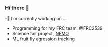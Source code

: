 ### Hi there 👋

-🔭 I’m currently working on ...
  - Programming for my FRC team, @FRC2539
  - Science fair project, [NEMO](https://github.com/li-pearl/nemo)
  - ML fruit fly agression tracking

<!--
**li-pearl/li-pearl** is a ✨ _special_ ✨ repository because its `README.md` (this file) appears on your GitHub profile.

Here are some ideas to get you started:

- 🔭 I’m currently working on ...
- 🌱 I’m currently learning ...
- 👯 I’m looking to collaborate on ...
- 🤔 I’m looking for help with ...
- 💬 Ask me about ...
- 📫 How to reach me: ...
- 😄 Pronouns: ...
- ⚡ Fun fact: ...
-->

